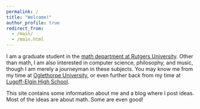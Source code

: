 ```yaml
---
permalink: /
title: "Welcome!"
author_profile: true
redirect_from: 
  - /main/
  - /main.html
---
```


I am a graduate student in the [math department at Rutgers
University](https://www.math.rutgers.edu/). Other than math, I am also
interested in computer science, philosophy, and music, though I am merely
a journeyman in these subjects. You may know me from my time at [Oglethorpe
University](https://oglethorpe.edu/), or even further back from my time at
[Lugoff-Elgin High School](https://www.kcsdschools.net/Domain/17).

This site contains some information about me and a blog where I post ideas.
Most of the ideas are about math. Some are even good!
